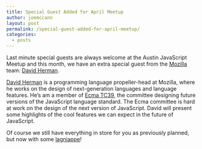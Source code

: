 ```yaml
---
title: Special Guest Added for April Meetup
author: joemccann
layout: post
permalink: /special-guest-added-for-april-meetup/
categories:
  - posts
---
```

Last minute special guests are always welcome at the Austin JavaScript Meetup and this month, we have an extra special guest from the [Mozilla][1] team: [David Herman][2].

[David Herman][3] is a programming language propeller-head at Mozilla, where he works on the design of next-generation languages and language features. He&#8217;s am a member of [Ecma TC39][4], the committee designing future versions of the JavaScript language standard. The Ecma committee is hard at work on the design of the next version of JavaScript. David will present some highlights of the cool features we can expect in the future of JavaScript.

Of course we still have everything in store for you as previously planned, but now with some [lagniappe][5]!

 [1]: http://www.mozilla.org/
 [2]: http://twitter.com/littlecalculist
 [3]: http://blog.mozilla.com/dherman
 [4]: http://www.ecma-international.org/memento/TC39.htm
 [5]: http://en.wikipedia.org/wiki/Lagniappe